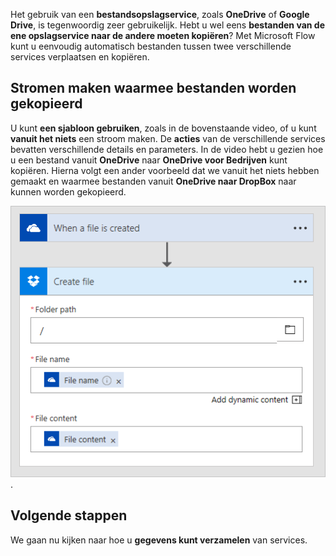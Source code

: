 Het gebruik van een **bestandsopslagservice**, zoals **OneDrive** of **Google Drive**, is tegenwoordig zeer gebruikelijk.  Hebt u wel eens **bestanden van de ene opslagservice naar de andere moeten kopiëren**?  Met Microsoft Flow kunt u eenvoudig automatisch bestanden tussen twee verschillende services verplaatsen en kopiëren.

## <a name="creating-flows-that-copy-files"></a>Stromen maken waarmee bestanden worden gekopieerd

U kunt **een sjabloon gebruiken**, zoals in de bovenstaande video, of u kunt **vanuit het niets** een stroom maken.  De **acties** van de verschillende services bevatten verschillende details en parameters.  In de video hebt u gezien hoe u een bestand vanuit **OneDrive** naar **OneDrive voor Bedrijven** kunt kopiëren.  Hierna volgt een ander voorbeeld dat we vanuit het niets hebben gemaakt en waarmee bestanden vanuit **OneDrive naar DropBox** naar kunnen worden gekopieerd.

![Van OneDrive naar DropBox](./media/learning-copy-files/onedrive-to-dropbox.png).

## <a name="next-steps"></a>Volgende stappen

We gaan nu kijken naar hoe u **gegevens kunt verzamelen** van services.
